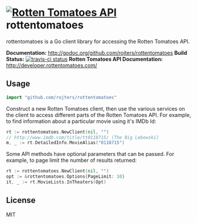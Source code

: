 # [![Rotten Tomatoes API](http://i.imgur.com/1XiPsZY.png?2)](http:rottentomatoes.com/) rottentomatoes #

rottentomatoes is a Go client library for accessing the Rotten Tomatoes API.

**Documentation:** <http://godoc.org/github.com/rojters/rottentomatoes>
**Build Status:** [![travis-ci status](https://api.travis-ci.org/rojters/rottentomatoes.png)](https://travis-ci.org/rojters/rottentomatoes)
**Rotten Tomatoes API Documentation:** <http://developer.rottentomatoes.com/>

## Usage ##

```go
import "github.com/rojters/rottentomatoes"
```

Construct a new Rotten Tomatoes client, then use the various services on the client to
access different parts of the Rotten Tomatoes API. For example, to find information
about a particular movie using it's IMDb Id:

```go
rt := rottentomatoes.NewClient(nil, "")
// http://www.imdb.com/title/tt0118715/ (The Big Lebowski)
m, _ := rt.DetailedInfo.MovieAlias("0118715")
```

Some API methods have optional parameters that can be passed. For example, 
to page limit the number of results returned:

```go
rt := rottentomatoes.NewClient(nil, "")
opt := &rottentomatoes.Options{PageLimit: 10}
it, _ := rt.MovieLists.InTheaters(Opt)
```

## License ##

MIT
